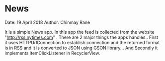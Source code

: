 # News

Date: 19 April 2018
Author: Chinmay Rane

It is a simple News app. In this app the feed is collected from the website "http://rss.nytimes.com" .
There are 2 major things the apps handles.. 
First it uses HTTPUrlConnection to establish connection and the returned format is in RSS and it is converted to JSON
using GSON library... 
And Secondly it implements ItemClickListener in RecyclerView.
